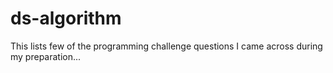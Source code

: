 # ds-algorithm

This lists few of the programming challenge questions I came across during my preparation...
